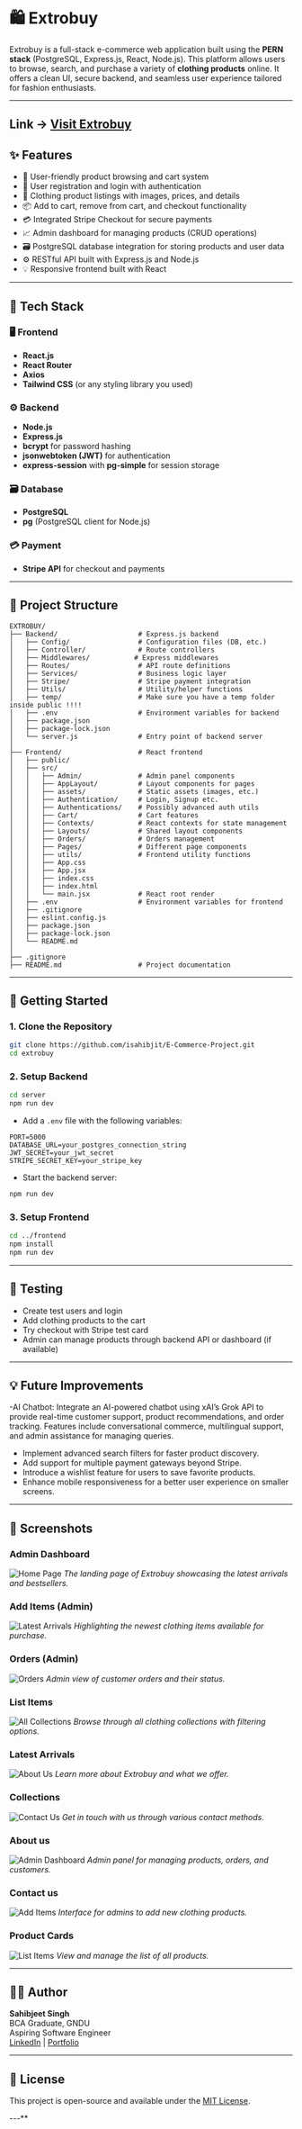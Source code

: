 # 🛍️ Extrobuy

Extrobuy is a full-stack e-commerce web application built using the **PERN stack** (PostgreSQL, Express.js, React, Node.js). This platform allows users to browse, search, and purchase a variety of **clothing products** online. It offers a clean UI, secure backend, and seamless user experience tailored for fashion enthusiasts.

---
## Link -> <a target="_blank" href="https://e-commerce-project-frontend-3h97.onrender.com/">Visit Extrobuy </a>

## ✨ Features

- 🛒 User-friendly product browsing and cart system  
- 🔐 User registration and login with authentication  
- 👕 Clothing product listings with images, prices, and details  
- 📦 Add to cart, remove from cart, and checkout functionality  
- 💳 Integrated Stripe Checkout for secure payments  
- 📈 Admin dashboard for managing products (CRUD operations)  
- 🗃️ PostgreSQL database integration for storing products and user data  
- ⚙️ RESTful API built with Express.js and Node.js  
- 💡 Responsive frontend built with React  

---

## 🧱 Tech Stack

### 🖥️ Frontend
- **React.js**
- **React Router**
- **Axios**
- **Tailwind CSS** (or any styling library you used)

### ⚙️ Backend

- **Node.js**
- **Express.js**
- **bcrypt** for password hashing
- **jsonwebtoken (JWT)** for authentication
- **express-session** with **pg-simple** for session storage


### 🗃️ Database
- **PostgreSQL**
- **pg** (PostgreSQL client for Node.js)

### 💳 Payment
- **Stripe API** for checkout and payments

---

## 📁 Project Structure

```
EXTROBUY/
├── Backend/                    # Express.js backend
│   ├── Config/                 # Configuration files (DB, etc.)
│   ├── Controller/             # Route controllers
│   ├── Middlewares/           # Express middlewares
│   ├── Routes/                 # API route definitions
│   ├── Services/               # Business logic layer
│   ├── Stripe/                 # Stripe payment integration
│   ├── Utils/                  # Utility/helper functions
│   ├── temp/                   # Make sure you have a temp folder inside public !!!!
│   ├── .env                    # Environment variables for backend
│   ├── package.json
│   ├── package-lock.json
│   └── server.js               # Entry point of backend server
│
├── Frontend/                   # React frontend
│   ├── public/
│   ├── src/
│   │   ├── Admin/              # Admin panel components
│   │   ├── AppLayout/          # Layout components for pages
│   │   ├── assets/             # Static assets (images, etc.)
│   │   ├── Authentication/     # Login, Signup etc.
│   │   ├── Authentications/    # Possibly advanced auth utils
│   │   ├── Cart/               # Cart features
│   │   ├── Contexts/           # React contexts for state management
│   │   ├── Layouts/            # Shared layout components
│   │   ├── Orders/             # Orders management
│   │   ├── Pages/              # Different page components
│   │   ├── utils/              # Frontend utility functions
│   │   ├── App.css
│   │   ├── App.jsx
│   │   ├── index.css
│   │   ├── index.html
│   │   └── main.jsx            # React root render
│   ├── .env                    # Environment variables for frontend
│   ├── .gitignore
│   ├── eslint.config.js
│   ├── package.json
│   ├── package-lock.json
│   └── README.md
│
├── .gitignore
├── README.md                   # Project documentation

```

---

## 🚀 Getting Started

### 1. Clone the Repository

```bash
git clone https://github.com/isahibjit/E-Commerce-Project.git
cd extrobuy
```

### 2. Setup Backend

```bash
cd server
npm run dev
```

- Add a `.env` file with the following variables:

```
PORT=5000
DATABASE_URL=your_postgres_connection_string
JWT_SECRET=your_jwt_secret
STRIPE_SECRET_KEY=your_stripe_key
```

- Start the backend server:
```bash
npm run dev
```

### 3. Setup Frontend

```bash
cd ../frontend
npm install
npm run dev
```

---

## 🧪 Testing

- Create test users and login  
- Add clothing products to the cart  
- Try checkout with Stripe test card  
- Admin can manage products through backend API or dashboard (if available)

---

## 💡 Future Improvements
-AI Chatbot: Integrate an AI-powered chatbot using xAI’s Grok API to provide real-time customer support, product recommendations, and order tracking. Features include conversational commerce, multilingual support, and admin assistance for managing queries.
- Implement advanced search filters for faster product discovery.
- Add support for multiple payment gateways beyond Stripe.
- Introduce a wishlist feature for users to save favorite products.
- Enhance mobile responsiveness for a better user experience on smaller screens.


---

## 📸 Screenshots

### Admin Dashboard
![Home Page](https://res.cloudinary.com/sunnysingh78376/image/upload/v1745381392/Screenshot_2025-04-23_093405_a0eeho.png)
*The landing page of Extrobuy showcasing the latest arrivals and bestsellers.*

### Add Items (Admin)
![Latest Arrivals](https://res.cloudinary.com/sunnysingh78376/image/upload/v1745381391/Screenshot_2025-04-23_093417_cbutnp.png)
*Highlighting the newest clothing items available for purchase.*

### Orders (Admin)
![Orders](https://res.cloudinary.com/sunnysingh78376/image/upload/v1745381390/Screenshot_2025-04-23_093441_fiu49k.png)
*Admin view of customer orders and their status.*


### List Items
![All Collections](https://res.cloudinary.com/sunnysingh78376/image/upload/v1745381391/Screenshot_2025-04-23_093427_hfx9c6.png)
*Browse through all clothing collections with filtering options.*

### Latest Arrivals
![About Us](https://res.cloudinary.com/sunnysingh78376/image/upload/v1745381391/Screenshot_2025-04-23_093112_su4ptp.png)
*Learn more about Extrobuy and what we offer.*

### Collections
![Contact Us](https://res.cloudinary.com/sunnysingh78376/image/upload/v1745381391/Screenshot_2025-04-23_093237_u5zax7.png)
*Get in touch with us through various contact methods.*

### About us
![Admin Dashboard](https://res.cloudinary.com/sunnysingh78376/image/upload/v1745381390/Screenshot_2025-04-23_093251_j7wqk6.png)
*Admin panel for managing products, orders, and customers.*

### Contact us
![Add Items](https://res.cloudinary.com/sunnysingh78376/image/upload/v1745381390/Screenshot_2025-04-23_093304_vdmr9g.png)
*Interface for admins to add new clothing products.*

### Product Cards
![List Items](https://res.cloudinary.com/sunnysingh78376/image/upload/v1745381390/Screenshot_2025-04-23_093222_adjtqc.png)
*View and manage the list of all products.*


---

## 🧑‍💻 Author

**Sahibjeet Singh**  
BCA Graduate, GNDU  
Aspiring Software Engineer  
[LinkedIn](#) | [Portfolio](#) 

---

## 📜 License

This project is open-source and available under the [MIT License](LICENSE).

---** 
